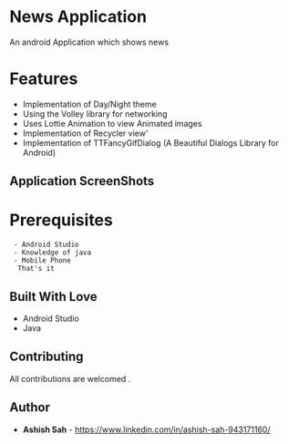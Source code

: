 # News Application
An android Application which shows news

# Features
 * Implementation of Day/Night theme
 * Using the Volley  library for networking
 * Uses Lottie Animation to view Animated images
 * Implementation of Recycler view'
 * Implementation of TTFancyGifDialog (A Beautiful Dialogs Library for Android)
 
 ## Application ScreenShots
 
 # Prerequisites
 ```
  - Android Studio
  - Knowledge of java
  - Mobile Phone
   That's it
 ```
 
## Built With Love
* Android Studio
* Java

## Contributing

All contributions  are welcomed .

## Author
* **Ashish Sah** - https://www.linkedin.com/in/ashish-sah-943171160/
